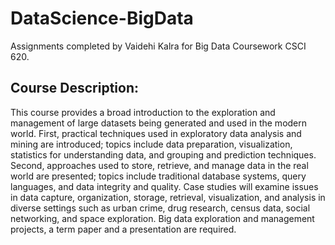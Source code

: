 # DataScience-BigData

Assignments completed by Vaidehi Kalra for Big Data Coursework CSCI 620.

## Course Description:

This course provides a broad introduction to the exploration and management of large datasets being generated and used in the modern world. First, practical techniques used in exploratory data analysis and mining are introduced; topics include data preparation, visualization, statistics for understanding data, and grouping and prediction techniques. Second, approaches used to store, retrieve, and manage data in the real world are presented; topics include traditional database systems, query languages, and data integrity and quality. Case studies will examine issues in data capture, organization, storage, retrieval, visualization, and analysis in diverse settings such as urban crime, drug research, census data, social networking, and space exploration. Big data exploration and management projects, a term paper and a presentation are required.
